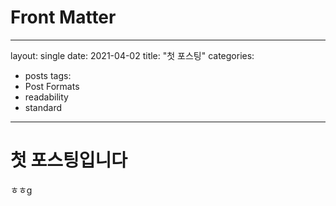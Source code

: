 # Front Matter
---
layout: single
date: 2021-04-02
title: "첫 포스팅"
categories:
  - posts
tags:
  - Post Formats
  - readability
  - standard
---

# 첫 포스팅입니다

ㅎㅎg
